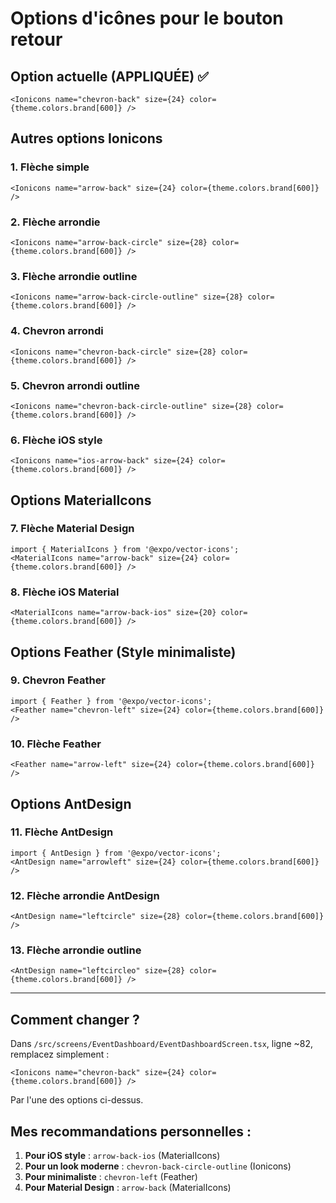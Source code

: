 # Options d'icônes pour le bouton retour

## Option actuelle (APPLIQUÉE) ✅
```tsx
<Ionicons name="chevron-back" size={24} color={theme.colors.brand[600]} />
```

## Autres options Ionicons

### 1. Flèche simple
```tsx
<Ionicons name="arrow-back" size={24} color={theme.colors.brand[600]} />
```

### 2. Flèche arrondie
```tsx
<Ionicons name="arrow-back-circle" size={28} color={theme.colors.brand[600]} />
```

### 3. Flèche arrondie outline
```tsx
<Ionicons name="arrow-back-circle-outline" size={28} color={theme.colors.brand[600]} />
```

### 4. Chevron arrondi
```tsx
<Ionicons name="chevron-back-circle" size={28} color={theme.colors.brand[600]} />
```

### 5. Chevron arrondi outline
```tsx
<Ionicons name="chevron-back-circle-outline" size={28} color={theme.colors.brand[600]} />
```

### 6. Flèche iOS style
```tsx
<Ionicons name="ios-arrow-back" size={24} color={theme.colors.brand[600]} />
```

## Options MaterialIcons

### 7. Flèche Material Design
```tsx
import { MaterialIcons } from '@expo/vector-icons';
<MaterialIcons name="arrow-back" size={24} color={theme.colors.brand[600]} />
```

### 8. Flèche iOS Material
```tsx
<MaterialIcons name="arrow-back-ios" size={20} color={theme.colors.brand[600]} />
```

## Options Feather (Style minimaliste)

### 9. Chevron Feather
```tsx
import { Feather } from '@expo/vector-icons';
<Feather name="chevron-left" size={24} color={theme.colors.brand[600]} />
```

### 10. Flèche Feather
```tsx
<Feather name="arrow-left" size={24} color={theme.colors.brand[600]} />
```

## Options AntDesign

### 11. Flèche AntDesign
```tsx
import { AntDesign } from '@expo/vector-icons';
<AntDesign name="arrowleft" size={24} color={theme.colors.brand[600]} />
```

### 12. Flèche arrondie AntDesign
```tsx
<AntDesign name="leftcircle" size={28} color={theme.colors.brand[600]} />
```

### 13. Flèche arrondie outline
```tsx
<AntDesign name="leftcircleo" size={28} color={theme.colors.brand[600]} />
```

---

## Comment changer ?

Dans `/src/screens/EventDashboard/EventDashboardScreen.tsx`, ligne ~82, remplacez simplement :
```tsx
<Ionicons name="chevron-back" size={24} color={theme.colors.brand[600]} />
```

Par l'une des options ci-dessus.

## Mes recommandations personnelles :

1. **Pour iOS style** : `arrow-back-ios` (MaterialIcons)
2. **Pour un look moderne** : `chevron-back-circle-outline` (Ionicons)
3. **Pour minimaliste** : `chevron-left` (Feather)
4. **Pour Material Design** : `arrow-back` (MaterialIcons)
